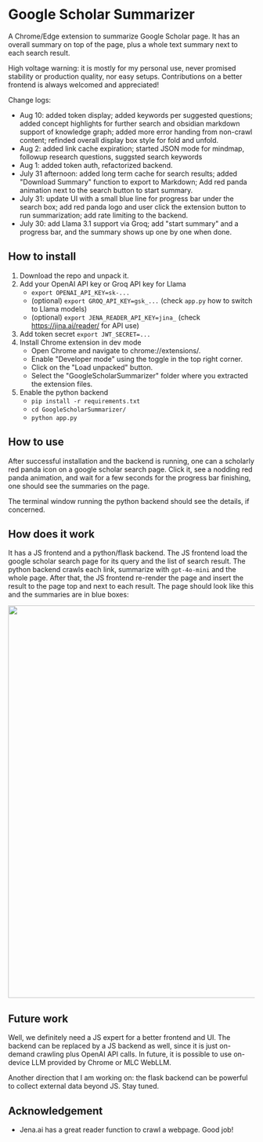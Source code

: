 # Google Scholar Summarizer
A Chrome/Edge extension to summarize Google Scholar page. It has an overall summary on top of the page, plus a whole text summary next to each search result.

High voltage warning: it is mostly for my personal use, never promised stability or production quality, nor easy setups. Contributions on a better frontend is always welcomed and appreciated!

Change logs:

* Aug 10: added token display; added keywords per suggested questions; added concept highlights for further search and obsidian markdown support of knowledge graph; added more error handing from non-crawl content; refinded overall display box style for fold and unfold.
* Aug 2: added link cache expiration; started JSON mode for mindmap, followup research questions, suggsted search keywords
* Aug 1: added token auth, refactorized backend.
* July 31 afternoon: added long term cache for search results; added "Download Summary" function to export to Markdown; Add red panda animation next to the search button to start summary.
* July 31: update UI with a small blue line for progress bar under the search box; add red panda logo and user click the extension button to run summarization; add rate limiting to the backend.
* July 30: add Llama 3.1 support via Groq; add "start summary" and a progress bar, and the summary shows up one by one when done.

## How to install

1. Download the repo and unpack it.
2. Add your OpenAI API key or Groq API key for Llama
    - `export OPENAI_API_KEY=sk-...`
    - (optional) `export GROQ_API_KEY=gsk_...` (check `app.py` how to switch to Llama models)
    - (optional) `export JENA_READER_API_KEY=jina_` (check <https://jina.ai/reader/> for API use)
3. Add token secret `export JWT_SECRET=...`
4. Install Chrome extension in dev mode
    - Open Chrome and navigate to chrome://extensions/.
    - Enable "Developer mode" using the toggle in the top right corner.
    - Click on the "Load unpacked" button.
    - Select the "GoogleScholarSummarizer" folder where you extracted the extension files.
5. Enable the python backend
    - `pip install -r requirements.txt`
    - `cd GoogleScholarSummarizer/`
    - `python app.py`

## How to use

After successful installation and the backend is running, one can a scholarly red panda icon on a google scholar search page. Click it, see a nodding red panda animation, and wait for a few seconds for the progress bar finishing, one should see the summaries on the page.

The terminal window running the python backend should see the details, if concerned.

## How does it work

It has a JS frontend and a python/flask backend. The JS frontend load the google scholar search page for its query and the list of search result. The python backend crawls each link, summarize with `gpt-4o-mini` and the whole page. After that, the JS frontend re-render the page and insert the result to the page top and next to each result. The page should look like this and the summaries are in blue boxes:

<image src="screenshots/scholar-extension.jpg" width="800">

## Future work

Well, we definitely need a JS expert for a better frontend and UI. The backend can be replaced by a JS backend as well, since it is just on-demand crawling plus OpenAI API calls. In future, it is possible to use on-device LLM provided by Chrome or MLC WebLLM.

Another direction that I am working on: the flask backend can be powerful to collect external data beyond JS. Stay tuned.

## Acknowledgement  

* Jena.ai has a great reader function to crawl a webpage. Good job!
